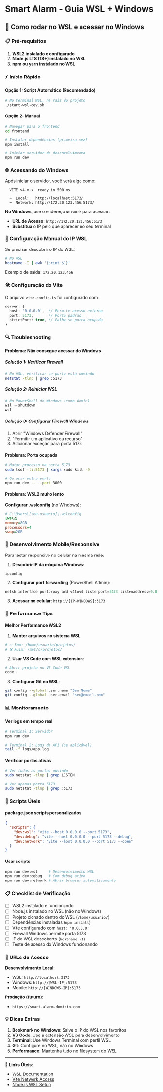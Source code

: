 # Smart Alarm - Guia WSL + Windows

## 🚀 **Como rodar no WSL e acessar no Windows**

### **📋 Pré-requisitos**

1. **WSL2 instalado e configurado**
2. **Node.js LTS (18+) instalado no WSL**
3. **npm ou yarn instalado no WSL**

### **⚡ Início Rápido**

#### **Opção 1: Script Automático (Recomendado)**

```bash
# No terminal WSL, na raiz do projeto
./start-wsl-dev.sh
```

#### **Opção 2: Manual**

```bash
# Navegar para o frontend
cd frontend

# Instalar dependências (primeira vez)
npm install

# Iniciar servidor de desenvolvimento
npm run dev
```

### **🌐 Acessando do Windows**

Após iniciar o servidor, você verá algo como:

```text
  VITE v4.x.x  ready in 500 ms

  ➜  Local:   http://localhost:5173/
  ➜  Network: http://172.20.123.456:5173/
```

**No Windows**, use o endereço `Network` para acessar:

- **URL de Acesso**: `http://172.20.123.456:5173`
- **Substitua** o IP pelo que aparecer no seu terminal

### **🔧 Configuração Manual do IP WSL**

Se precisar descobrir o IP do WSL:

```bash
# No WSL
hostname -I | awk '{print $1}'
```

Exemplo de saída: `172.20.123.456`

### **🛠️ Configuração do Vite**

O arquivo `vite.config.ts` foi configurado com:

```typescript
server: {
  host: '0.0.0.0',  // Permite acesso externo
  port: 5173,       // Porta padrão
  strictPort: true, // Falha se porta ocupada
}
```

### **🔍 Troubleshooting**

#### **Problema: Não consegue acessar do Windows**

##### **Solução 1: Verificar Firewall**

```bash
# No WSL, verificar se porta está ouvindo
netstat -tlnp | grep :5173
```

##### **Solução 2: Reiniciar WSL**

```powershell
# No PowerShell do Windows (como Admin)
wsl --shutdown
wsl
```

##### **Solução 3: Configurar Firewall Windows**

1. Abrir "Windows Defender Firewall"
2. "Permitir um aplicativo ou recurso"
3. Adicionar exceção para porta 5173

#### **Problema: Porta ocupada**

```bash
# Matar processo na porta 5173
sudo lsof -ti:5173 | xargs sudo kill -9

# Ou usar outra porta
npm run dev -- --port 3000
```

#### **Problema: WSL2 muito lento**

**Configurar .wslconfig** (no Windows):

```ini
# C:\Users\[seu-usuario]\.wslconfig
[wsl2]
memory=8GB
processors=4
swap=2GB
```

### **📱 Desenvolvimento Mobile/Responsive**

Para testar responsivo no celular na mesma rede:

1. **Descobrir IP da máquina Windows**:

```cmd
ipconfig
```

2. **Configurar port forwarding** (PowerShell Admin):

```powershell
netsh interface portproxy add v4tov4 listenport=5173 listenaddress=0.0.0.0 connectport=5173 connectaddress=[WSL-IP]
```

3. **Acessar no celular**: `http://[IP-WINDOWS]:5173`

### **🚀 Performance Tips**

#### **Melhor Performance WSL2**

1. **Manter arquivos no sistema WSL**:

```bash
# ✅ Bom: /home/usuario/projetos/
# ❌ Ruim: /mnt/c/projetos/
```

2. **Usar VS Code com WSL extension**:

```bash
# Abrir projeto no VS Code WSL
code .
```

3. **Configurar Git no WSL**:

```bash
git config --global user.name "Seu Nome"
git config --global user.email "seu@email.com"
```

### **📊 Monitoramento**

#### **Ver logs em tempo real**

```bash
# Terminal 1: Servidor
npm run dev

# Terminal 2: Logs da API (se aplicável)
tail -f logs/app.log
```

#### **Verificar portas ativas**

```bash
# Ver todas as portas ouvindo
sudo netstat -tlnp | grep LISTEN

# Ver apenas porta 5173
sudo netstat -tlnp | grep :5173
```

### **🔄 Scripts Úteis**

#### **package.json scripts personalizados**

```json
{
  "scripts": {
    "dev:wsl": "vite --host 0.0.0.0 --port 5173",
    "dev:debug": "vite --host 0.0.0.0 --port 5173 --debug",
    "dev:network": "vite --host 0.0.0.0 --port 5173 --open"
  }
}
```

#### **Usar scripts**

```bash
npm run dev:wsl     # Desenvolvimento WSL
npm run dev:debug   # Com debug ativo
npm run dev:network # Abrir browser automaticamente
```

### **📋 Checklist de Verificação**

- [ ] WSL2 instalado e funcionando
- [ ] Node.js instalado no WSL (não no Windows)
- [ ] Projeto clonado dentro do WSL (`/home/usuario/`)
- [ ] Dependências instaladas (`npm install`)
- [ ] Vite configurado com `host: '0.0.0.0'`
- [ ] Firewall Windows permite porta 5173
- [ ] IP do WSL descoberto (`hostname -I`)
- [ ] Teste de acesso do Windows funcionando

### **🎯 URLs de Acesso**

**Desenvolvimento Local**:

- WSL: `http://localhost:5173`
- Windows: `http://[WSL-IP]:5173`
- Mobile: `http://[WINDOWS-IP]:5173`

**Produção (futuro)**:

- `https://smart-alarm.dominio.com`

### **💡 Dicas Extras**

1. **Bookmark no Windows**: Salve o IP do WSL nos favoritos
2. **VS Code**: Use a extensão WSL para desenvolvimento
3. **Terminal**: Use Windows Terminal com perfil WSL
4. **Git**: Configure no WSL, não no Windows
5. **Performance**: Mantenha tudo no filesystem do WSL

---

**🔗 Links Úteis**:

- [WSL Documentation](https://docs.microsoft.com/en-us/windows/wsl/)
- [Vite Network Access](https://vitejs.dev/config/server-options.html#server-host)
- [Node.js WSL Setup](https://docs.microsoft.com/en-us/windows/dev-environment/javascript/nodejs-on-wsl)
